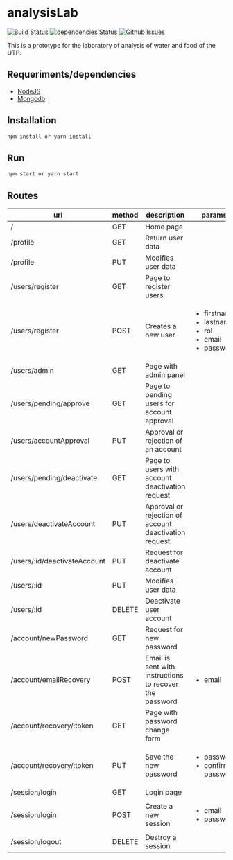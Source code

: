 # analysisLab

[![Build Status](https://travis-ci.org/sebas095/analysisLab.svg?branch=master)](https://travis-ci.org/sebas095/analysisLab)
[![dependencies Status](https://david-dm.org/sebas095/analysisLab/status.svg)](https://david-dm.org/sebas095/analysisLab)
[![Github Issues](https://img.shields.io/github/issues/sebas095/analysisLab.svg)](http://github.com/sebas095/analysisLab/issues)

This is a prototype for the laboratory of analysis of water and food of the UTP.

## Requeriments/dependencies
* [NodeJS](https://nodejs.org/en/)
* [Mongodb](https://docs.mongodb.com/manual/installation/)

## Installation
```bash
npm install or yarn install
```

## Run
```bash
npm start or yarn start
```
## Routes
| url                     | method   | description                | params |
| ----------------------- | -------- | -------------------------- | ------------- |
| /                       |   GET    |  Home page                 |               |
| /profile                |   GET    |  Return user data          |               |
| /profile                |   PUT    |  Modifies user data         |               |
| /users/register         |   GET    |  Page to register users    |               |
| /users/register         |   POST   |  Creates a new user        |  <ul><li>firstname</li><li>lastname</li><li>rol</li><li>email</li><li>password</li></ul>  |
| /users/admin            |   GET    |  Page with admin panel    |               |
| /users/pending/approve  |   GET    |  Page to pending users for account approval |               |
| /users/accountApproval  |   PUT    |  Approval or rejection of an account       |               |
| /users/pending/deactivate |   GET   |  Page to users with account deactivation request |               |
| /users/deactivateAccount  |   PUT    | Approval or rejection  of account deactivation request |               |
| /users/:id/deactivateAccount  |   PUT    | Request for deactivate account       |               |
| /users/:id              |    PUT   |  Modifies user data        |               |
| /users/:id              |    DELETE  | Deactivate user account  |               |
| /account/newPassword    |   GET    | Request for new password   |               |
| /account/emailRecovery  |   POST   | Email is sent with instructions to recover the password   |  <ul><li>email</li></ul>             |
| /account/recovery/:token  |   GET    | Page with password change form  |               |
| /account/recovery/:token  |   PUT    | Save the new password    | <ul><li>password</li><li>confirm password</li></ul>     |
| /session/login          |   GET    |   Login page               |               |
| /session/login          |   POST    |  Create a new session     | <ul><li>email</li><li>password</li></ul>     |
| /session/logout         |   DELETE  |  Destroy a session        |               |

